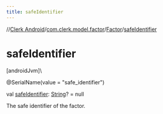 ```yaml
---
title: safeIdentifier
---
```

//[Clerk Android](../../../index.html)/[com.clerk.model.factor](../index.html)/[Factor](index.html)/[safeIdentifier](safe-identifier.html)



# safeIdentifier



[androidJvm]\




@SerialName(value = &quot;safe_identifier&quot;)



val [safeIdentifier](safe-identifier.html): [String](https://kotlinlang.org/api/latest/jvm/stdlib/kotlin-stdlib/kotlin/-string/index.html)? = null



The safe identifier of the factor.




